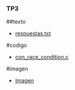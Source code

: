 ### TP3 ###

##texto

- [respuestas.txt](/TP3/respuestas.txt)

#codigo
- [con_race_condition.c](/TP3/con_race_condition.c)

#imagen
- [Imagen](/TP3/imagen.jpg)
